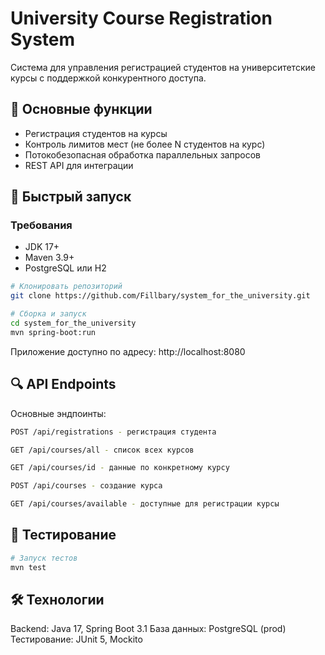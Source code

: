 # University Course Registration System

Система для управления регистрацией студентов на университетские курсы с поддержкой конкурентного доступа.

## 📌 Основные функции
- Регистрация студентов на курсы
- Контроль лимитов мест (не более N студентов на курс)
- Потокобезопасная обработка параллельных запросов
- REST API для интеграции

## 🚀 Быстрый запуск

### Требования
- JDK 17+
- Maven 3.9+
- PostgreSQL или H2

```bash
# Клонировать репозиторий
git clone https://github.com/Fillbary/system_for_the_university.git

# Сборка и запуск
cd system_for_the_university
mvn spring-boot:run
```
Приложение доступно по адресу:
http://localhost:8080

## 🔍 API Endpoints

Основные эндпоинты:
``` bash
POST /api/registrations - регистрация студента

GET /api/courses/all - список всех курсов

GET /api/courses/id - данные по конкретному курсу

POST /api/courses - создание курса

GET /api/courses/available - доступные для регистрации курсы
```
## 🧪 Тестирование

```bash
# Запуск тестов
mvn test
```
## 🛠 Технологии

Backend: Java 17, Spring Boot 3.1
База данных: PostgreSQL (prod)
Тестирование: JUnit 5, Mockito
